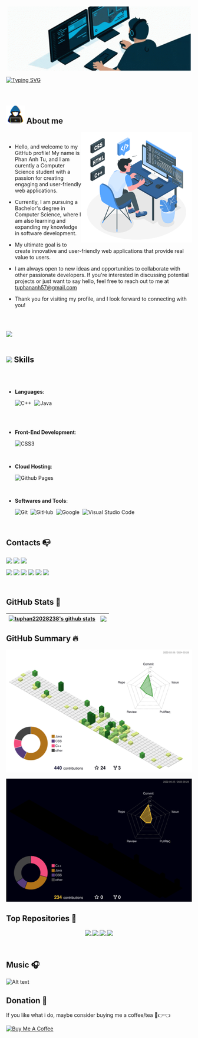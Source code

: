 <p align="center">
    <img src="./assets/coding.gif">
</p>


[![Typing SVG](https://readme-typing-svg.demolab.com?font=Press+Start+2P&size=30&pause=1000&color=23F7EB&center=true&vCenter=true&width=1200&height=200&lines=Hello+everyone+!!;My+name+is+Phan+Anh+Tu...;I'm+a+Computer+Science+student;+at+UET+-+VNU+%E2%9D%A4%EF%B8%8F;Welcome+to+my+Github+profile+%F0%9F%98%8A)](https://git.io/typing-svg)

<br>



	
## <picture><img src = "https://github.com/0xAbdulKhalid/0xAbdulKhalid/raw/main/assets/mdImages/about_me.gif" width = 50px></picture> **About me**

<picture>
  <source media="(max-width: 767px)" srcset="">
  <img align="right" alt="" src="./assets/mdImages/programming.svg" width=300px>
</picture>

<br>


- Hello, and welcome to my GitHub profile! My name is Phan Anh Tu, and I am curently a Computer Science student with a passion for creating engaging and user-friendly web applications. 

- Currently, I am pursuing a Bachelor's degree in Computer Science, where I am also learning and expanding my knowledge in software development.

- My ultimate goal is to create innovative and user-friendly web applications that provide real value to users.

- I am always open to new ideas and opportunities to collaborate with other passionate developers. If you're interested in discussing potential projects or just want to say hello, feel free to reach out to me at <a href="mailto:tuphananh57@gmail.com">tuphananh57@gmail.com</a>

- Thank you for visiting my profile, and I look forward to connecting with you!

<br><br>

<img src="https://user-images.githubusercontent.com/73097560/115834477-dbab4500-a447-11eb-908a-139a6edaec5c.gif"><br><br>

## <img src="https://media2.giphy.com/media/QssGEmpkyEOhBCb7e1/giphy.gif?cid=ecf05e47a0n3gi1bfqntqmob8g9aid1oyj2wr3ds3mg700bl&rid=giphy.gif" width ="25"><b> Skills</b>
<br>

<br>

<p align="center">

- **Languages**:

    ![C++](https://img.shields.io/badge/C%2B%2B-blue?style=for-the-badge&logo=C%2B%2B)&nbsp;
    ![Java](https://img.shields.io/badge/Java-orange?style=for-the-badge&logo=Java)&nbsp;

<br> 

<br>   
    
- **Front-End Development**:

   ![CSS3](https://img.shields.io/badge/CSS%20-%231572B6.svg?style=for-the-badge&logo=css3&logoColor=white)&nbsp;

<br>

- **Cloud Hosting**:

    ![Github Pages](https://img.shields.io/badge/GitHub%20Pages-%23327FC7.svg?style=for-the-badge&logo=github&logoColor=white)
    
<br>

- **Softwares and Tools**:

    ![Git](https://img.shields.io/badge/git-%23F05033.svg?style=for-the-badge&logo=git&logoColor=white)&nbsp;
    ![GitHub](https://img.shields.io/badge/github-%23121011.svg?style=for-the-badge&logo=github&logoColor=white)&nbsp;
    ![Google](https://img.shields.io/badge/google-%234285F4.svg?style=for-the-badge&logo=google&logoColor=white)&nbsp;
    ![Visual Studio Code](https://img.shields.io/badge/VS%20Code-0078d7.svg?style=for-the-badge&logo=visual-studio-code&logoColor=white)&nbsp;

<br>

## Contacts ️📭

<p align="center">


<a href="https://github.com/tuphan22028238" target="blank"><img align="center" src="https://img.shields.io/badge/Phan_Anh_Tu-black?logo=github&logoColor=white" /></a>
<a href="https://www.hackerrank.com/tuph4031" target="blank"><img align="center" src="https://img.shields.io/badge/Phan_Anh_Tu-006400?style=flat-square&logo=hackerrank&logoColor=white" /></a>
<a href="https://mail.google.com/" target="blank"><img align="center" src="https://img.shields.io/badge/Phan_Anh_Tu-red?style=flat-square&logo=gmail&logoColor=white" /></a>

<a href="https://fb.com/pat.314" target="blank"><img align="center" src="https://img.shields.io/badge/Phan_Anh_Tu-4267b2?style=flat-square&logo=facebook&logoColor=white" /></a>
<a href="https://www.linkedin.com/in/tú-phan-05848426a/" target="blank"><img align="center" src="https://img.shields.io/badge/Phan_Anh_Tu-blue?style=flat-square&logo=linkedin&logoColor=white" /></a>
<a href="https://m.me/pat.314" target="blank"><img align="center" src="https://img.shields.io/badge/Phan_Anh_Tu-purple?style=flat-square&logo=messenger&logoColor=white" /></a>
<a href="https://www.instagram.com/____tuphan____/" target="blank"><img align="center" src="https://img.shields.io/badge/Phan_Anh_Tu-BC2A8D?style=flat-square&logo=instagram&logoColor=white" /></a>
<a href="https://chat.zalo.me/" target="blank"><img align="center" src="https://img.shields.io/badge/Phan_Tu-0A68FE?style=flat-square&logo=zalo&logoColor=white" /></a>
<a href="https://discord.com/#7595" target="blank"><img align="center" src="https://img.shields.io/badge/atp.457314-436EEE?style=flat-square&logo=discord&logoColor=white" /></a>


<br>



## GitHub Stats ️🎯

<div align="center">
  
| <a href="https://github.com/tuphan22028238?tab=repositories"><img align="center" src="http://github-profile-summary-cards.vercel.app/api/cards/repos-per-language?username=tuphan22028238&theme=2077" alt="tuphan22028238's github stats" /></a> | <a href="https://github.com/tuphan22028238?tab=repositories"><img align="center" src="http://github-profile-summary-cards.vercel.app/api/cards/stats?username=tuphan22028238&theme=2077" /></a> |
| ------------- | ------------- |

</div>


## GitHub Summary 🔥

<p align="center" >
	<picture>
	  <source media="(prefers-color-scheme: dark)"  srcset="https://raw.githubusercontent.com/tuphan22028238/tuphan22028238/output-3d-contrib/night.svg" />
	  <source media="(prefers-color-scheme: light)" srcset="https://raw.githubusercontent.com/tuphan22028238/tuphan22028238/output-3d-contrib/day.svg" />
	  <img alt="github profile contributions chart"    src="https://raw.githubusercontent.com/tuphan22028238/tuphan22028238/output-3d-contrib/day.svg" />
	</picture>
</p>

![](./profile-3d-contrib/profile-night-rainbow.svg)

## Top Repositories 🌟

<div align="center">
  
<a href="https://github.com/tuphan22028238/First_Game_SDL2">
  <img align="center" src="https://github-readme-stats.vercel.app/api/pin/?username=tuphan22028238&repo=First_Game_SDL2&show_owner=true&theme=gotham" />
</a>
<a href="https://github.com/tuphan22028238/DSA">
  <img align="center" src="https://github-readme-stats.vercel.app/api/pin/?username=tuphan22028238&repo=DSA&show_owner=true&theme=gotham" />
</a>
<a href="https://github.com/tuphan22028238/OOP_Dictionary_2023">
  <img align="center" src="https://github-readme-stats.vercel.app/api/pin/?username=tuphan22028238&repo=OOP_Dictionary_2023&show_owner=true&theme=gotham" />
</a>
<a href="https://github.com/tuphan22028238/HackerrankDatabase">
  <img align="center" src="https://github-readme-stats.vercel.app/api/pin/?username=tuphan22028238&repo=HackerrankDatabase&show_owner=true&theme=gotham" />
</a>


</div>



<br />
<br />

## Music 🎧


![Alt text](https://spotify-recently-played-readme.vercel.app/api?user=21grss4u46blxnpkbsfh7a4oi&width=1000)




## Donation 🥰 
If you like what i do, maybe consider buying me a coffee/tea 🥺👉👈

<a href="https://www.buymeacoffee.com/22028238g" target="_blank"><img src="https://cdn.buymeacoffee.com/buttons/v2/default-red.png" alt="Buy Me A Coffee" width="150" ></a>
